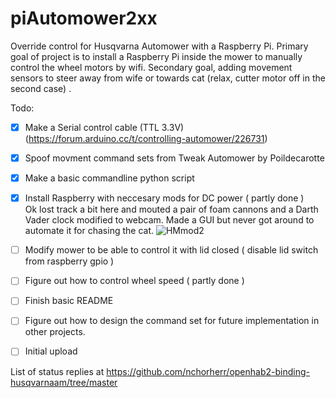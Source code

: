 # piAutomower2xx
Override control for Husqvarna Automower with a Raspberry Pi. 
Primary goal of project is to install a Raspberry Pi inside the mower to manually control the wheel motors by wifi. 
Secondary goal, adding movement sensors to steer away from wife or towards cat (relax, cutter motor off in the second case) .







Todo\:
- [x] Make a Serial control cable (TTL 3.3V)<br/>
      (https://forum.arduino.cc/t/controlling-automower/226731)
- [x] Spoof movment command sets from Tweak Automower by Poildecarotte
- [x] Make a basic commandline python script
- [x] Install Raspberry with neccesary mods for DC power ( partly done )<br/>
      Ok lost track a bit here and mouted a pair of foam cannons and a Darth Vader clock modified to webcam.
      Made a GUI but never got around to automate it for chasing the cat.
![HMmod2](https://github.com/Net-time/piAutomower2xx/assets/47906827/16978325-01e5-43bc-9385-7d819e484d05)

- [ ] Modify mower to be able to control it with lid closed ( disable lid switch from raspberry gpio )
- [ ] Figure out how to control wheel speed ( partly done )
- [ ] Finish basic README
- [ ] Figure out how to design the command set for future implementation in other projects.
- [ ] Initial upload

List of status replies at https://github.com/nchorherr/openhab2-binding-husqvarnaam/tree/master


